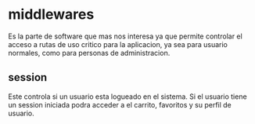 # middlewares

Es la parte de software que mas nos interesa ya que permite controlar el acceso a rutas de uso critico para la aplicacion, ya sea para usuario normales, como para personas de administracion.

## session

Este controla si un usuario esta logueado en el sistema. Si el usuario tiene un session iniciada podra acceder a el carrito, favoritos y su perfil de usuario.

